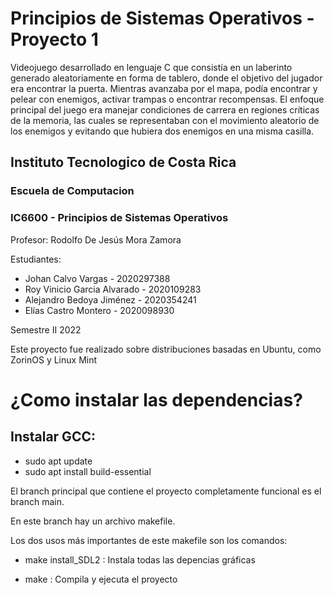 # Principios de Sistemas Operativos - Proyecto 1

Videojuego desarrollado  en lenguaje C que consistía en un laberinto generado aleatoriamente en forma de tablero, donde el objetivo del jugador era encontrar la puerta. Mientras avanzaba por el mapa, podía encontrar y pelear con enemigos, activar trampas o encontrar recompensas. El enfoque principal del juego era manejar condiciones de carrera en regiones críticas de la memoria, las cuales se representaban con el movimiento aleatorio de los enemigos y evitando que hubiera dos enemigos en una misma casilla.




## Instituto Tecnologico de Costa Rica
### Escuela de Computacion

### IC6600 - Principios de Sistemas Operativos

Profesor: Rodolfo De Jesús Mora Zamora

Estudiantes: 
+ Johan Calvo Vargas - 2020297388
+ Roy Vinicio Garcia Alvarado - 2020109283
+ Alejandro Bedoya Jiménez - 2020354241
+ Elías Castro Montero - 2020098930

Semestre II 2022


Este proyecto fue realizado sobre distribuciones basadas en Ubuntu, como ZorinOS y Linux Mint

# ¿Como instalar las dependencias?

## Instalar GCC: 
+ sudo apt update
+ sudo apt install build-essential

El branch principal que contiene el proyecto completamente funcional es el branch main.

En este branch hay un archivo makefile.

Los dos usos más importantes de este makefile son los comandos:

+ make install_SDL2 : Instala todas las depencias gráficas 

+ make : Compila y ejecuta el proyecto

